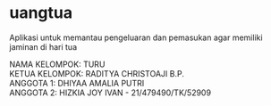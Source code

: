 # uangtua
Aplikasi untuk memantau pengeluaran dan pemasukan agar memiliki jaminan di hari tua

NAMA  KELOMPOK: TURU
<br>KETUA KELOMPOK: RADITYA CHRISTOAJI B.P.
<br>ANGGOTA 1: DHIYAA AMALIA PUTRI
<br>ANGGOTA 2: HIZKIA JOY IVAN - 21/479490/TK/52909
